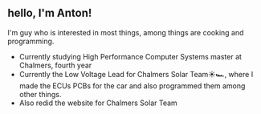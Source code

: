 ## hello, I'm Anton!

I'm guy who is interested in most things, among things are cooking and programming.

- Currently studying High Performance Computer Systems master at Chalmers, fourth year
- Currently the Low Voltage Lead for Chalmers Solar Team☀️🏎️, where I made the ECUs PCBs for the car and also programmed them among other things.
- Also redid the website for Chalmers Solar Team


<!--
**krantzanton/krantzanton** is a ✨ _special_ ✨ repository because its `README.md` (this file) appears on your GitHub profile.

Here are some ideas to get you started:

- 🔭 I’m currently working on ...
- 🌱 I’m currently learning ...
- 👯 I’m looking to collaborate on ...
- 🤔 I’m looking for help with ...
- 💬 Ask me about ...
- 📫 How to reach me: ...
- 😄 Pronouns: ...
- ⚡ Fun fact: ...
-->
